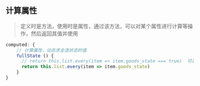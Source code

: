 ## 计算属性

> 定义时是方法，使用时是属性，通过该方法，可以对某个属性进行计算等操作，然后返回其值并使用

```javascript
computed: {
    // 计算属性，动态求全选状态的值
    fullState () {
      // return this.list.every(item => item.goods_state === true)  可以简写为以下方式
      return this.list.every(item => item.goods_state)
    }
}
```

